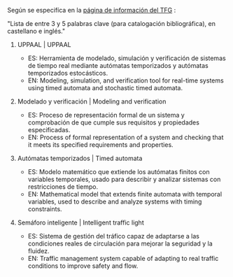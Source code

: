 Según se especifíca en la [página de información del TFG](https://www.uma.es/etsi-informatica/info/72589/tfg-memoria-y-defensa/) : 

"Lista de entre 3 y 5 palabras clave (para catalogación bibliográfica), en castellano e inglés."

1. UPPAAL | UPPAAL

    - ES: Herramienta de modelado, simulación y verificación de sistemas de tiempo real mediante autómatas temporizados y autómatas temporizados estocásticos.
    - EN: Modeling, simulation, and verification tool for real-time systems using timed automata and stochastic timed automata.

2. Modelado y verificación | Modeling and verification

    - ES: Proceso de representación formal de un sistema y comprobación de que cumple sus requisitos y propiedades especificadas.
    - EN: Process of formal representation of a system and checking that it meets its specified requirements and properties.

3. Autómatas temporizados | Timed automata

    - ES: Modelo matemático que extiende los autómatas finitos con variables temporales, usado para describir y analizar sistemas con restricciones de tiempo.
    - EN: Mathematical model that extends finite automata with temporal variables, used to describe and analyze systems with timing constraints.

4. Semáforo inteligente | Intelligent traffic light

    - ES: Sistema de gestión del tráfico capaz de adaptarse a las condiciones reales de circulación para mejorar la seguridad y la fluidez.
    - EN: Traffic management system capable of adapting to real traffic conditions to improve safety and flow.
